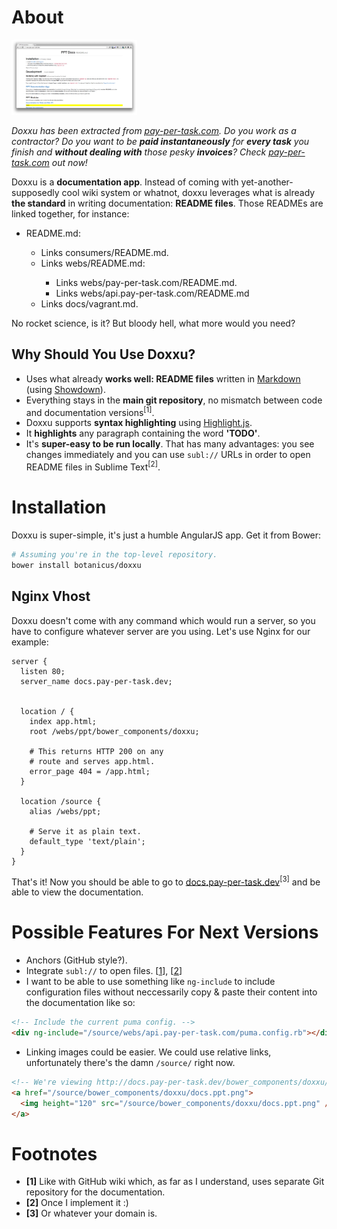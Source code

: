 # About

<a href="https://raw.githubusercontent.com/botanicus/doxxu/master/docs.ppt.png">
  <img height="120" src="https://raw.githubusercontent.com/botanicus/doxxu/master/docs.ppt.png" />
</a>

_Doxxu has been extracted from [pay-per-task.com](http://pay-per-task.com/contractors). Do you work as a contractor? Do you want to be **paid instantaneously** for **every task** you finish and **without dealing with** those pesky **invoices**? Check [pay-per-task.com](http://pay-per-task.com/contractors) out now!_

Doxxu is a **documentation app**. Instead of coming with yet-another-supposedly cool wiki system or whatnot, doxxu leverages what is already **the standard** in writing documentation: **README files**. Those READMEs are linked together, for instance:

<ul>
  <li>README.md:</li>
  <ul>
    <li>Links consumers/README.md.</li>
    <li>Links webs/README.md:</li>
    <ul>
      <li>Links webs/pay-per-task.com/README.md.</li>
      <li>Links webs/api.pay-per-task.com/README.md</li>
    </ul>
    <li>Links docs/vagrant.md.</li>
  </ul>
</ul>

No rocket science, is it? But bloody hell, what more would you need?

## Why Should You Use Doxxu?

- Uses what already **works well: README files** written in [Markdown](http://daringfireball.net/projects/markdown/syntax) (using [Showdown](https://github.com/coreyti/showdown)).
- Everything stays in the **main git repository**, no mismatch between code and documentation versions<sup>[1]</sup>.
- Doxxu supports **syntax highlighting** using [Highlight.js](http://highlightjs.org/).
- It **highlights** any paragraph containing the word **'TODO'**.
- It's **super-easy to be run locally**. That has many advantages: you see changes immediately and you can use `subl://` URLs in order to open README files in Sublime Text<sup>[2]</sup>.

# Installation

Doxxu is super-simple, it's just a humble AngularJS app. Get it from Bower:

```bash
# Assuming you're in the top-level repository.
bower install botanicus/doxxu
```

## Nginx Vhost

Doxxu doesn't come with any command which would run a server, so you have to configure whatever server are you using. Let's use Nginx for our example:

```nginx
server {
  listen 80;
  server_name docs.pay-per-task.dev;


  location / {
    index app.html;
    root /webs/ppt/bower_components/doxxu;

    # This returns HTTP 200 on any
    # route and serves app.html.
    error_page 404 = /app.html;
  }

  location /source {
    alias /webs/ppt;

    # Serve it as plain text.
    default_type 'text/plain';
  }
}
```

That's it! Now you should be able to go to [docs.pay-per-task.dev](http://docs.pay-per-task.dev)<sup>[3]</sup> and be able to view the documentation.

# Possible Features For Next Versions

- Anchors (GitHub style?).
- Integrate `subl://` to open files. [[1](https://github.com/saetia/sublime-url-protocol-mac)], [[2](http://sublimetext.userecho.com/topic/97042-url-sheme-support-subletc/)]
- I want to be able to use something like `ng-include` to include configuration files without neccessarily copy & paste their content into the documentation like so:

```html
<!-- Include the current puma config. -->
<div ng-include="/source/webs/api.pay-per-task.com/puma.config.rb"></div>
```

- Linking images could be easier. We could use relative links, unfortunately there's the damn `/source/` right now.

```html
<!-- We're viewing http://docs.pay-per-task.dev/bower_components/doxxu/README.md -->
<a href="/source/bower_components/doxxu/docs.ppt.png">
  <img height="120" src="/source/bower_components/doxxu/docs.ppt.png" />
</a>
```

# Footnotes

- **[1]** Like with GitHub wiki which, as far as I understand, uses separate Git repository for the documentation.
- **[2]** Once I implement it :)
- **[3]** Or whatever your domain is.
